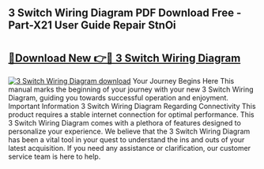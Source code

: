 ## 3 Switch Wiring Diagram PDF Download Free - Part-X21 User Guide Repair StnOi

# <h2><a href="http://dfiajmz.blite.top/?on=3+Switch+Wiring+Diagram">🔗Download New 👉🔴 3 Switch Wiring Diagram</a></h2>

[![3 Switch Wiring Diagram download](https://i.imgur.com/lujVjoI.png)](http://dfiajmz.blite.top/?on=3+Switch+Wiring+Diagram)
Your Journey Begins Here This manual marks the beginning of your journey with your new 3 Switch Wiring Diagram, guiding you towards successful operation and enjoyment. Important Information 3 Switch Wiring Diagram Regarding Connectivity This product requires a stable internet connection for optimal performance. This 3 Switch Wiring Diagram comes with a plethora of features designed to personalize your experience. We believe that the 3 Switch Wiring Diagram has been a vital tool in your quest to understand the ins and outs of your latest acquisition. If you need any assistance or clarification, our customer service team is here to help.
